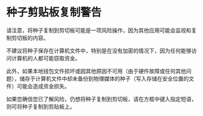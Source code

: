 # 种子剪贴板复制警告

请注意，将种子复制到剪切板可能是一项风险操作，因为其他应用可能会监视和复制剪切板的内容。

不建议将种子保存在计算机文件中，特别是在没有加密的情况下，因为任何能够访问计算机的人都可能窃取资金。

此外，如果本地钱包文件损坏或因其他原因不可用（由于硬件故障或任何其他问题），储存于计算机文件中却未备份到物理媒体的种子（写入存储在安全位置的文件）可能会造成资金损失。

如果您确信您已了解风险，仍想将种子复制到剪切板，请在方框中键入指定短语，则可将种子复制到剪贴板上。
